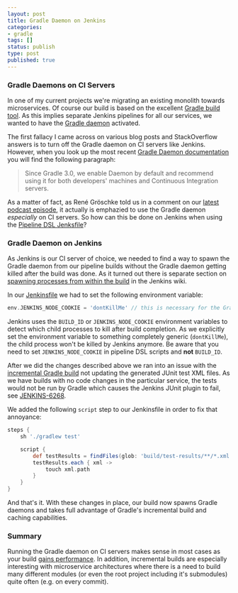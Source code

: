 ```yaml
---
layout: post
title: Gradle Daemon on Jenkins
categories:
- gradle
tags: []
status: publish
type: post
published: true
---
```


### Gradle Daemons on CI Servers

In one of my current projects we're migrating an existing monolith towards microservices. Of course our build is based on the excellent [Gradle build tool](https://gradle.org). As this implies separate Jenkins pipelines for all our services, we wanted to have the [Gradle daemon](https://docs.gradle.org/current/userguide/gradle_daemon.html) activated. 

The first fallacy I came across on various blog posts and StackOverflow answers is to turn off the Gradle daemon on CI servers like Jenkins. However, when you look up the most recent [Gradle Daemon documentation](https://docs.gradle.org/current/userguide/gradle_daemon.html) you will find the following paragraph:

> Since Gradle 3.0, we enable Daemon by default and recommend using it for both developers' machines and Continuous Integration servers.

As a matter of fact, as René Gröschke told us in a comment on our [latest podcast episode](https://dtr.fm/dtr164-kostenpflichtiges-java-und-gradle-plugins-entwickeln/#comments), it actually is emphazied to use the Gradle daemon _especially_ on CI servers. So how can this be done on Jenkins when using the [Pipeline DSL Jenksfile](https://jenkins.io/doc/book/pipeline/syntax/)?

### Gradle Daemon on Jenkins

As Jenkins is our CI server of choice, we needed to find a way to spawn the Gradle daemon from our pipeline builds without the Gradle daemon getting killed after the build was done. As it turned out there is separate section on [spawning processes from within the build](https://wiki.jenkins.io/display/JENKINS/Spawning+processes+from+build) in the Jenkins wiki.

In our [Jenkinsfile](https://jenkins.io/doc/book/pipeline/syntax/) we had to set the following environment variable:

```groovy
env.JENKINS_NODE_COOKIE = 'dontKillMe' // this is necessary for the Gradle daemon to be kept alive
```

Jenkins uses the `BUILD_ID` or `JENKINS_NODE_COOKIE` environment variables to detect which child processes to kill after build completion. As we explicitly set the environment variable to something completely generic (`dontKillMe`), the child process won't be killed by Jenkins anymore. Be aware that you need to set `JENKINS_NODE_COOKIE` in pipeline DSL scripts and **not** `BUILD_ID`.

After we did the changes described above we ran into an issue with the [incremental Gradle build](https://docs.gradle.org/current/userguide/more_about_tasks.html#sec:up_to_date_checks) not updating the generated JUnit test XML files. As we have builds with no code changes in the particular service, the tests would not be run by Gradle which causes the Jenkins JUnit plugin to fail, see [JENKINS-6268](https://issues.jenkins-ci.org/browse/JENKINS-6268).

We added the following `script` step to our Jenkinsfile in order to fix that annoyance:

```groovy
steps {
    sh './gradlew test'

    script {
        def testResults = findFiles(glob: 'build/test-results/**/*.xml')
        testResults.each { xml ->
            touch xml.path
        }
    }
}
```

And that's it. With these changes in place, our build now spawns Gradle daemons and takes full advantage of Gradle's incremental build and caching capabilities.

### Summary

Running the Gradle daemon on CI servers makes sense in most cases as your build [gains performance](https://guides.gradle.org/performance/). In addition, incremental builds are especially interesting with microservice architectures where there is a need to build many different modules (or even the root project including it's submodules) quite often (e.g. on every commit).